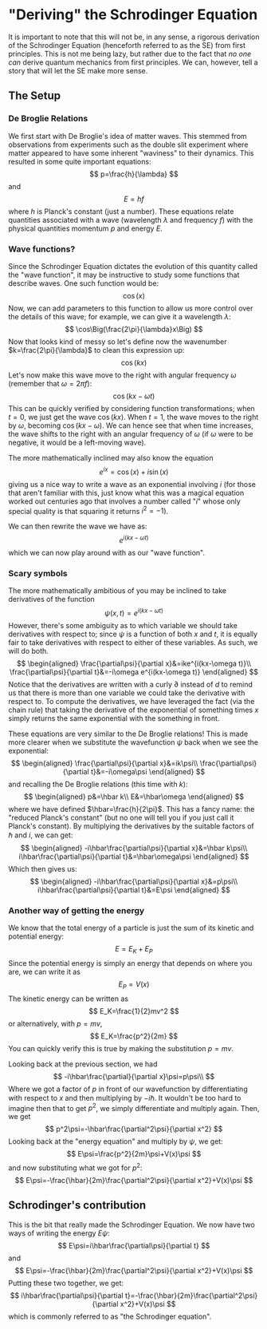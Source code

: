 # "Deriving" the Schrodinger Equation

It is important to note that this will not be, in any sense, a rigorous derivation of the Schrodinger Equation (henceforth referred to as the SE) from first principles. This is not me being lazy, but rather due to the fact that _no one can_ derive quantum mechanics from first principles. We can, however, tell a story that will let the SE make more sense.

## The Setup

### De Broglie Relations

We first start with De Broglie's idea of matter waves. This stemmed from observations from experiments such as the double slit experiment where matter appeared to have some inherent "waviness" to their dynamics. This resulted in some quite important equations:
$$
p=\frac{h}{\lambda}
$$
and
$$
E=hf
$$
where $h$ is Planck's constant (just a number). These equations relate quantities associated with a wave (wavelength $\lambda$ and frequency $f$) with the physical quantities momentum $p$ and energy $E$.

### Wave functions?

Since the Schrodinger Equation dictates the evolution of this quantity called the "wave function", it may be instructive to study some functions that describe waves. One such function would be:
$$
\cos(x)
$$
Now, we can add parameters to this function to allow us more control over the details of this wave; for example, we can give it a wavelength $\lambda$:
$$
\cos\Big(\frac{2\pi}{\lambda}x\Big)
$$
Now that looks kind of messy so let's define now the wavenumber $k=\frac{2\pi}{\lambda}$ to clean this expression up:
$$
\cos(kx)
$$
Let's now make this wave move to the right with angular frequency $\omega$ (remember that $\omega=2\pi f$):
$$
\cos(kx-\omega t)
$$
This can be quickly verified by considering function transformations; when $t=0$, we just get the wave $\cos(kx)$. When $t=1$, the wave moves to the right by $\omega$, becoming $\cos(kx-\omega)$. We can hence see that when time increases, the wave shifts to the right with an angular frequency of $\omega$ (if $\omega$ were to be negative, it would be a left-moving wave).

The more mathematically inclined may also know the equation
$$
e^{ix}=\cos(x)+i\sin(x)
$$
giving us a nice way to write a wave as an exponential involving $i$ (for those that aren't familiar with this, just know what this was a magical equation worked out centuries ago that involves a number called "$i$" whose only special quality is that squaring it returns $i^2=-1$).

We can then rewrite the wave we have as:
$$
e^{i(kx-\omega t)}
$$
which we can now play around with as our "wave function".

### Scary symbols

The more mathematically ambitious of you may be inclined to take derivatives of the function
$$
\psi(x,t)=e^{i(kx-\omega t)}
$$
However, there's some ambiguity as to which variable we should take derivatives with respect to; since $\psi$ is a function of both $x$ and $t$, it is equally fair to take derivatives with respect to either of these variables. As such, we will do both.
$$
\begin{aligned}
\frac{\partial\psi}{\partial x}&=ike^{i(kx-\omega t)}\\
\frac{\partial\psi}{\partial t}&=-i\omega e^{i(kx-\omega t)}
\end{aligned}
$$
Notice that the derivatives are written with a curly $\partial$ instead of $d$ to remind us that there is more than one variable we could take the derivative with respect to. To compute the derivatives, we have leveraged the fact (via the chain rule) that taking the derivative of the exponential of something times $x$ simply returns the same exponential with the something in front.

These equations are very similar to the De Broglie relations! This is made more clearer when we substitute the wavefunction $\psi$ back when we see the exponential:
$$
\begin{aligned}
\frac{\partial\psi}{\partial x}&=ik\psi\\
\frac{\partial\psi}{\partial t}&=-i\omega\psi
\end{aligned}
$$
and recalling the De Broglie relations (this time with $k$):
$$
\begin{aligned}
p&=\hbar k\\
E&=\hbar\omega
\end{aligned}
$$
where we have defined $\hbar=\frac{h}{2\pi}$. This has a fancy name: the "reduced Planck's constant" (but no one will tell you if you just call it Planck's constant). By multiplying the derivatives by the suitable factors of $\hbar$ and $i$, we can get:
$$
\begin{aligned}
-i\hbar\frac{\partial\psi}{\partial x}&=\hbar k\psi\\
i\hbar\frac{\partial\psi}{\partial t}&=\hbar\omega\psi
\end{aligned}
$$
Which then gives us:
$$
\begin{aligned}
-i\hbar\frac{\partial\psi}{\partial x}&=p\psi\\
i\hbar\frac{\partial\psi}{\partial t}&=E\psi
\end{aligned}
$$

### Another way of getting the energy

We know that the total energy of a particle is just the sum of its kinetic and potential energy:
$$
E=E_K+E_P
$$
Since the potential energy is simply an energy that depends on where you are, we can write it as
$$
E_P=V(x)
$$
The kinetic energy can be written as
$$
E_K=\frac{1}{2}mv^2
$$
or alternatively, with $p=mv$,
$$
E_K=\frac{p^2}{2m}
$$
You can quickly verify this is true by making the substitution $p=mv$.

Looking back at the previous section, we had
$$
-i\hbar\frac{\partial}{\partial x}\psi=p\psi\\
$$
Where we got a factor of $p$ in front of our wavefunction by differentiating with respect to $x$ and then multiplying by $-i\hbar$. It wouldn't be too hard to imagine then that to get $p^2$, we simply differentiate and multiply again. Then, we get
$$
p^2\psi=-\hbar\frac{\partial^2\psi}{\partial x^2}
$$
Looking back at the "energy equation" and multiply by $\psi$, we get:
$$
E\psi=\frac{p^2}{2m}\psi+V(x)\psi
$$
and now substituting what we got for $p^2$:
$$
E\psi=-\frac{\hbar}{2m}\frac{\partial^2\psi}{\partial x^2}+V(x)\psi
$$

## Schrodinger's contribution

This is the bit that really made the Schrodinger Equation. We now have two ways of writing the energy $E\psi$:
$$
E\psi=i\hbar\frac{\partial\psi}{\partial t}
$$
and
$$
E\psi=-\frac{\hbar}{2m}\frac{\partial^2\psi}{\partial x^2}+V(x)\psi
$$
Putting these two together, we get:
$$
i\hbar\frac{\partial\psi}{\partial t}=-\frac{\hbar}{2m}\frac{\partial^2\psi}{\partial x^2}+V(x)\psi
$$
which is commonly referred to as "the Schrodinger equation".